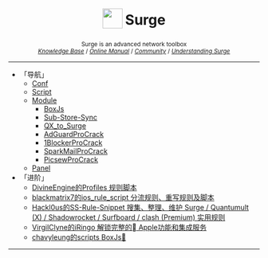 <h1 align="center">
  <sub>
    <a href="https://nssurge.com/support"><img src="https://s2.loli.net/2023/06/08/fwTk5ugU4QDH1XB.png" height=40px width=40px></a>
  </sub>
  Surge
</h1>

<p align="center">
  <sup>
    Surge is an advanced network toolbox<br>
    <a href="https://kb.nssurge.com/surge-knowledge-base/v/zh"><i>Knowledge Base</i></a> / <a href="http://manual.nssurge.com"><i>Online Manual</i></a> / <a href="https://community.nssurge.com"><i>Community</i></a> / <a href="https://manual.nssurge.com/book/understanding-surge/cn/"><i>Understanding Surge</i></a>
  </sup>
</p>

---
- 「导航」
  - [Conf](https://github.com/HuaWeixiang/NetManager/tree/master/Surge/Conf)
  - [Script](https://github.com/HuaWeixiang/NetManager/tree/master/Surge/Script)
  - [Module](https://github.com/HuaWeixiang/NetManager/tree/master/Surge/Module)
    - [BoxJs](https://github.com/HuaWeixiang/NetManager/tree/master/Surge/Module/BoxJs)
    - [Sub-Store-Sync](https://github.com/HuaWeixiang/NetManager/tree/master/Surge/Module/Sub-Store-Sync)
    - [QX_to_Surge](https://github.com/HuaWeixiang/NetManager/tree/master/Surge/Module/QX_to_Surge)
    - [AdGuardProCrack](https://github.com/HuaWeixiang/NetManager/tree/master/Surge/Module/AdGuardProCrack)
    - [1BlockerProCrack](https://github.com/HuaWeixiang/NetManager/tree/master/Surge/Module/1BlockerProCrack)
    - [SparkMailProCrack](https://github.com/HuaWeixiang/NetManager/tree/master/Surge/Module/SparkMailProCrack)
    - [PicsewProCrack](https://github.com/HuaWeixiang/NetManager/tree/master/Surge/Module/PicsewProCrack)
  - [Panel](https://github.com/HuaWeixiang/NetManager/tree/master/Surge/Panel)
- 「进阶」
  - [DivineEngine的Profiles 规则脚本](https://github.com/DivineEngine/Profiles/tree/master)
  - [blackmatrix7的ios_rule_script 分流规则、重写规则及脚本]( https://github.com/blackmatrix7/ios_rule_script)
  - [Hackl0us的SS-Rule-Snippet 搜集、整理、维护 Surge / Quantumult (X) / Shadowrocket / Surfboard / clash (Premium) 实用规则](https://github.com/Hackl0us/SS-Rule-Snippet)
  - [VirgilClyne的iRingo 解锁完整的 Apple功能和集成服务](https://github.com/VirgilClyne/iRingo)
  - [chavyleung的scripts BoxJs](https://github.com/chavyleung/scripts)[🧰](https://docs.boxjs.app)
---
